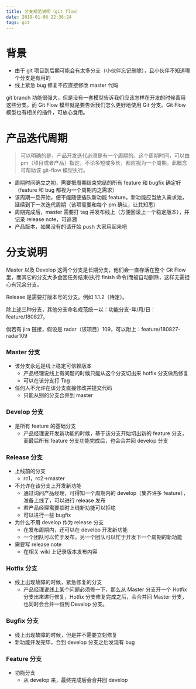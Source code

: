 ```yaml
---
title: 分支规范说明（git flow）
date: 2019-01-06 22:36:24
tags: git
---
```


# 背景

- 由于 git 项目到后期可能会有太多分支（小伙伴忘记删除），且小伙伴不知道哪个分支是有用的
- 线上紧急 bug 修复不应直接修改 master 代码

git branch 功能很强大，但是没有一套模型告诉我们应该怎样在开发的时候善用这些分支。而 Git Flow 模型就是要告诉我们怎么更好地使用 Git 分支。Git Flow 模型也有相关的插件，可放心食用。

# 产品迭代周期

> 可以明确的是，产品开发迭代必须是有一个周期的。这个周期时间，可以由 pm（项目或者产品）指定，不论多短或多长，都应视为一个周期。此概念可帮助该 git-flow 模型执行。

- 周期时间确立之初，需要把周期结束完结的所有 feature 和 bugfix 确定好（feature 和 bug 都视为一个周期内之需求）
- 该周期一旦开始，便不能随便插队新功能 feature。新功能应当放入需求池，延续到下一次迭代周期（该项需要和每个 pm 确认，让其知悉）
- 周期完成后，master 需要打 tag 并发布线上（方便回滚上一个稳定版本），并记录 release note，可追溯
- 产品版本，如果没有的请开始 push 大家用起来吧

# 分支说明

Master 以及 Develop 这两个分支是长期分支，他们会一直存活在整个 Git Flow 里，而其它的分支大多会因任务结束(执行 finish 命令)而被自动删除，这样无需担心有冗余分支。

Release 是需要打版本号的分支。例如 1.1.2（待定）。

除上述三种分支，其他分支命名规范统一以：功能分支-年/月/日：feature/180827。

倘若有 jira 链接，假设是 radar（该项目）109，可以附上：feature/180827-radar109

### Master 分支

- 该分支永远是线上稳定可信赖版本
  - 产品经理说线上有问题的时候只能从这个分支切出来 hotfix 分支做热修复
  - 可以在该分支打 Tag
- 任何人不允许在该分支直接修改并提交代码
  - 只能从别的分支合并到 master

### Develop 分支

- 是所有 feature 的基础分支
  - 产品经理说开发新功能的时候，基于该分支开始切出新的 feature 分支，而最后所有 feature 分支功能完成后，也会合并回 develop 分支

### Release 分支

- 上线前的分支
  - rc1，rc2→master
- 不允许在该分支上开发新功能
  - 通过询问产品经理，可得知一个周期内的 develop（集齐许多 feature），准备上线了，可以进行 release 发布
  - 若产品经理需要临时上线新功能可以拒绝
  - 可以进行一些 bugfix
- 为什么不用 develop 作为 release 分支
  - 在发布周期内，还可以在 develop 开发新功能
  - 一个团队可以忙于发布，另一个团队可以忙于开发下一个周期的新功能
- 需要写 release note
  - 在相关 wiki 上记录版本发布内容

### Hotfix 分支

- 线上出现故障的时候，紧急修复的分支
  - 产品经理说线上某个问题必须修一下，那么从 Master 分支开一个 Hotfix 分支出來进行修复，Hotfix 分支修复完成之后，会合并回 Master 分支，也同时会合并一份到 Develop 分支。

### Bugfix 分支

- 线上出现故障的时候，但是并不需要立刻修复
- 新功能开发完毕，合到 develop 分支之后发现有 bug

### Feature 分支

- 功能分支
  - 从 develop 来，最终完成后会合并回 develop
